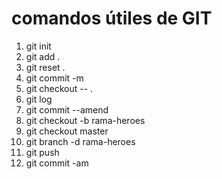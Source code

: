 # comandos útiles de GIT


1. git init
2. git add .
3. git reset .
4. git commit -m
5. git checkout -- .
6. git log
7. git commit --amend
8. git checkout -b rama-heroes
9. git checkout master
10. git branch -d rama-heroes
11. git push
12. git commit -am
